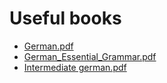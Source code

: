 # Useful books
* [German.pdf](https://github.com/DipanshKhandelwal/Learning-German/blob/master/Book/German.pdf)
* [German_Essential_Grammar.pdf](https://github.com/DipanshKhandelwal/Learning-German/blob/master/Book/German_Essential_Grammar.pdf)
* [Intermediate german.pdf](https://github.com/DipanshKhandelwal/Learning-German/blob/master/Book/Intermediate%20german.pdf)
